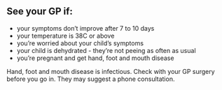 ## See your GP if:

- your symptoms don’t improve after 7 to 10 days
- your temperature is 38C or above
- you’re worried about your child’s symptoms
- your child is dehydrated - they’re not peeing as often as usual
- you’re pregnant and get hand, foot and mouth disease

Hand, foot and mouth disease is infectious. Check with your GP surgery before
you go in. They may suggest a phone consultation.
